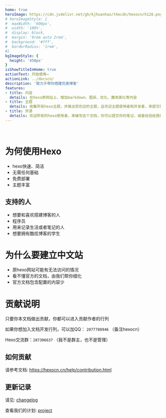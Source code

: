 ```yaml
---
home: true
heroImage: https://cdn.jsdelivr.net/gh/kjhuanhao/thecdn/hexocn/h128.png
# heroImageStyle: {
#  maxWidth: '600px',
#  width: '100%',
#  display: block,
#  margin: '9rem auto 2rem',
#  background: '#fff',
#  borderRadius: '1rem',
#}
bgImageStyle: {
  height: '450px'
}
isShowTitleInHome: true
actionText: 开始使用→
actionLink: ../docscn/
description: '致力于帮你搭建完美博客'
features:
- title: 内容
  details: 在hexo原网站上，增加markdown、图床、优化、魔改美化等内容
- title: 主题
  details: 收集所有hexo主题，并推出受欢迎的主题，且欢迎主题使用者和开发者，来提交使用技巧
- title: 开源
  details: 欢迎所有的hexo使用者，来编写这个文档，你可以提交你的笔记，或者经验给我们
---
```


<br>

# 为何使用Hexo
* hexo快速、简洁
* 无需任何基础
* 免费部署
* 主题丰富

## 支持的人
* 想要和喜欢搭建博客的人
* 程序员
* 用来记录生活或者笔记的人
* 想要拥有酷炫博客的学生

# 为什么要建立中文站
- 原hexo网站可能有无法访问的情况
- 看不懂官方的文档，由我们帮你细化
- 官方文档包含配置的内容少


# 贡献说明
只要你本文档做出贡献，你都可以进入贡献作者的行列

如果你想加入文档开发行列，可以加QQ： `2077780946` （备注hexocn）

Hexo交流群：`287306637` （我不是群主，也不是管理）

## 如何贡献
请参考文档: <https://hexocn.cn/help/contribution.html>

## 更新记录

请见: [changelog](/changelog/)

查看我们的计划: [project](https://github.com/kjhuanhao/hexocn/projects/2)